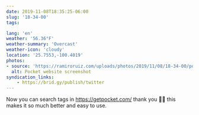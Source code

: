```yaml
---
date: 2019-11-08T18:35:25-06:00
slug: '18-34-00'
tags:

lang: 'en'
weather: '56.36°F'
weather-summary: 'Overcast'
weather-icon: 'cloudy'
location: '25.7553,-100.4019'
photos:
- source: 'https://ramiroruiz.com/uploads/photos/2019/11/08/18-34-00/pocket-website-screenshot.png'
  alt: Pocket website screenshot
syndication_links:
    - https://brid.gy/publish/twitter
---
```

Now you can search tags in https://getpocket.com/ thank you 🙌🏼 this makes it so much better and easy to use.